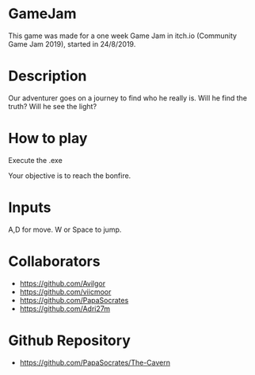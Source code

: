 # GameJam
This game was made for a one week Game Jam in itch.io (Community Game Jam 2019), started in 24/8/2019. 

# Description

Our adventurer goes on a journey to find who he really is. 
Will he find the truth? Will he see the light?

# How to play

Execute the .exe

Your objective is to reach the bonfire.

# Inputs

A,D for move.
W or Space to jump.


# Collaborators
- https://github.com/Avilgor
- https://github.com/viicmoor
- https://github.com/PapaSocrates
- https://github.com/Adri27m

# Github Repository

- https://github.com/PapaSocrates/The-Cavern
